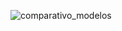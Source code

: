 
![comparativo_modelos](https://user-images.githubusercontent.com/60454486/152267231-279a8227-3121-4360-899b-d7f514c24d99.png)
